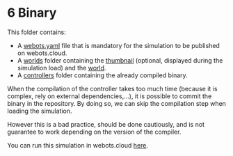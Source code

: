 # 6 Binary
This folder contains:
 - A [webots.yaml](webots.yaml) file that is mandatory for the simulation to be published on webots.cloud.
 - A [worlds](worlds) folder containing the [thumbnail](worlds/.ned.jpg) (optional, displayed during the simulation load) and the [world](worlds/ned.wbt).
 - A [controllers](controllers) folder containing the already compiled binary.

When the compilation of the controller takes too much time (because it is complex, rely on external dependencies,...), it is possible to commit the binary in the repository.
By doing so, we can skip the compilation step when loading the simulation.

However this is a bad practice, should be done cautiously, and is not guarantee to work depending on the version of the compiler.

You can run this simulation in webots.cloud [here](https://webots.cloud/run?version=R2022b&url=https://github.com/cyberbotics/webots-cloud-simulation-demos/blob/main/6_binariy/worlds/ned.wbt).
